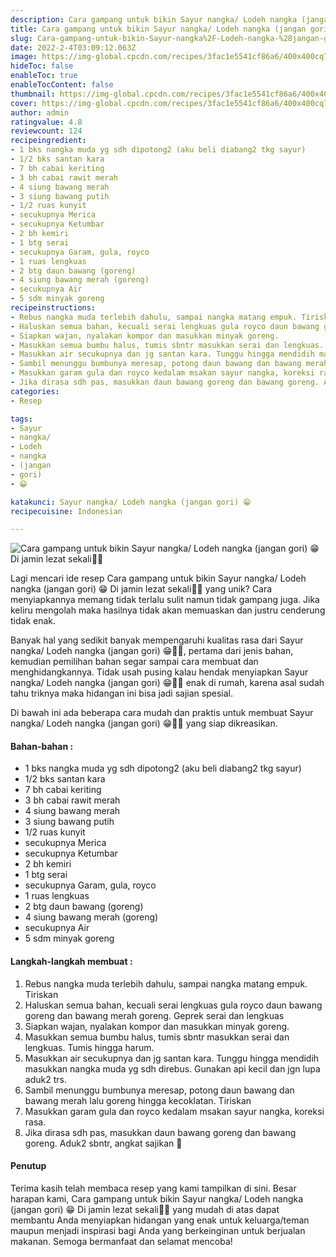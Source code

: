 ```yaml
---
description: Cara gampang untuk bikin Sayur nangka/ Lodeh nangka (jangan gori) 😁 Di jamin lezat sekali"
title: Cara gampang untuk bikin Sayur nangka/ Lodeh nangka (jangan gori) 😁 Di jamin lezat sekali
slug: Cara-gampang-untuk-bikin-Sayur-nangka%2F-Lodeh-nangka-%28jangan-gori%29-%F0%9F%98%81-Di-jamin-lezat-sekali
date: 2022-2-4T03:09:12.063Z
image: https://img-global.cpcdn.com/recipes/3fac1e5541cf86a6/400x400cq70/photo.jpg
hideToc: false
enableToc: true
enableTocContent: false
thumbnail: https://img-global.cpcdn.com/recipes/3fac1e5541cf86a6/400x400cq70/photo.jpg
cover: https://img-global.cpcdn.com/recipes/3fac1e5541cf86a6/400x400cq70/photo.jpg
author: admin
ratingvalue: 4.8
reviewcount: 124
recipeingredient:
- 1 bks nangka muda yg sdh dipotong2 (aku beli diabang2 tkg sayur)
- 1/2 bks santan kara
- 7 bh cabai keriting
- 3 bh cabai rawit merah
- 4 siung bawang merah
- 3 siung bawang putih
- 1/2 ruas kunyit
- secukupnya Merica
- secukupnya Ketumbar
- 2 bh kemiri
- 1 btg serai
- secukupnya Garam, gula, royco
- 1 ruas lengkuas
- 2 btg daun bawang (goreng)
- 4 siung bawang merah (goreng)
- secukupnya Air
- 5 sdm minyak goreng
recipeinstructions:
- Rebus nangka muda terlebih dahulu, sampai nangka matang empuk. Tiriskan
- Haluskan semua bahan, kecuali serai lengkuas gula royco daun bawang goreng dan bawang merah goreng. Geprek serai dan lengkuas
- Siapkan wajan, nyalakan kompor dan masukkan minyak goreng.
- Masukkan semua bumbu halus, tumis sbntr masukkan serai dan lengkuas. Tumis hingga harum.
- Masukkan air secukupnya dan jg santan kara. Tunggu hingga mendidih masukkan nangka muda yg sdh direbus. Gunakan api kecil dan jgn lupa aduk2 trs.
- Sambil menunggu bumbunya meresap, potong daun bawang dan bawang merah lalu goreng hingga kecoklatan. Tiriskan
- Masukkan garam gula dan royco kedalam msakan sayur nangka, koreksi rasa.
- Jika dirasa sdh pas, masukkan daun bawang goreng dan bawang goreng. Aduk2 sbntr, angkat sajikan 🤤
categories:
- Resep

tags:
- Sayur
- nangka/
- Lodeh
- nangka
- (jangan
- gori)
- 😁

katakunci: Sayur nangka/ Lodeh nangka (jangan gori) 😁
recipecuisine: Indonesian

---
```


![Cara gampang untuk bikin Sayur nangka/ Lodeh nangka (jangan gori) 😁 Di jamin lezat sekali👩‍🍳](https://img-global.cpcdn.com/recipes/3fac1e5541cf86a6/400x400cq70/photo.jpg)

Lagi mencari ide resep Cara gampang untuk bikin Sayur nangka/ Lodeh nangka (jangan gori) 😁 Di jamin lezat sekali👩‍🍳 yang unik? Cara menyiapkannya memang tidak terlalu sulit namun tidak gampang juga. Jika keliru mengolah maka hasilnya tidak akan memuaskan dan justru cenderung tidak enak.

Banyak hal yang sedikit banyak mempengaruhi kualitas rasa dari Sayur nangka/ Lodeh nangka (jangan gori) 😁👩‍🍳, pertama dari jenis bahan, kemudian pemilihan bahan segar sampai cara membuat dan menghidangkannya. Tidak usah pusing kalau hendak menyiapkan Sayur nangka/ Lodeh nangka (jangan gori) 😁👩‍🍳 enak di rumah, karena asal sudah tahu triknya maka hidangan ini bisa jadi sajian spesial.

Di bawah ini ada beberapa cara mudah dan praktis untuk membuat Sayur nangka/ Lodeh nangka (jangan gori) 😁👩‍🍳 yang siap dikreasikan.

<!--inarticleads1-->

#### Bahan-bahan :

- 1 bks nangka muda yg sdh dipotong2 (aku beli diabang2 tkg sayur)
- 1/2 bks santan kara
- 7 bh cabai keriting
- 3 bh cabai rawit merah
- 4 siung bawang merah
- 3 siung bawang putih
- 1/2 ruas kunyit
- secukupnya Merica
- secukupnya Ketumbar
- 2 bh kemiri
- 1 btg serai
- secukupnya Garam, gula, royco
- 1 ruas lengkuas
- 2 btg daun bawang (goreng)
- 4 siung bawang merah (goreng)
- secukupnya Air
- 5 sdm minyak goreng

<!--inarticleads2-->

#### Langkah-langkah membuat :

1. Rebus nangka muda terlebih dahulu, sampai nangka matang empuk. Tiriskan
1. Haluskan semua bahan, kecuali serai lengkuas gula royco daun bawang goreng dan bawang merah goreng. Geprek serai dan lengkuas
1. Siapkan wajan, nyalakan kompor dan masukkan minyak goreng.
1. Masukkan semua bumbu halus, tumis sbntr masukkan serai dan lengkuas. Tumis hingga harum.
1. Masukkan air secukupnya dan jg santan kara. Tunggu hingga mendidih masukkan nangka muda yg sdh direbus. Gunakan api kecil dan jgn lupa aduk2 trs.
1. Sambil menunggu bumbunya meresap, potong daun bawang dan bawang merah lalu goreng hingga kecoklatan. Tiriskan
1. Masukkan garam gula dan royco kedalam msakan sayur nangka, koreksi rasa.
1. Jika dirasa sdh pas, masukkan daun bawang goreng dan bawang goreng. Aduk2 sbntr, angkat sajikan 🤤

#### Penutup

Terima kasih telah membaca resep yang kami tampilkan di sini. Besar harapan kami, Cara gampang untuk bikin Sayur nangka/ Lodeh nangka (jangan gori) 😁 Di jamin lezat sekali👩‍🍳 yang mudah di atas dapat membantu Anda menyiapkan hidangan yang enak untuk keluarga/teman maupun menjadi inspirasi bagi Anda yang berkeinginan untuk berjualan makanan. Semoga bermanfaat dan selamat mencoba!